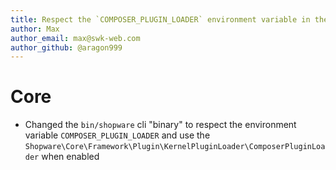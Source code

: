 ```yaml
---
title: Respect the `COMPOSER_PLUGIN_LOADER` environment variable in the `bin/shopware` cli command
author: Max
author_email: max@swk-web.com
author_github: @aragon999
---
```

# Core
* Changed the `bin/shopware` cli "binary" to respect the environment variable `COMPOSER_PLUGIN_LOADER` and use the `Shopware\Core\Framework\Plugin\KernelPluginLoader\ComposerPluginLoader` when enabled
